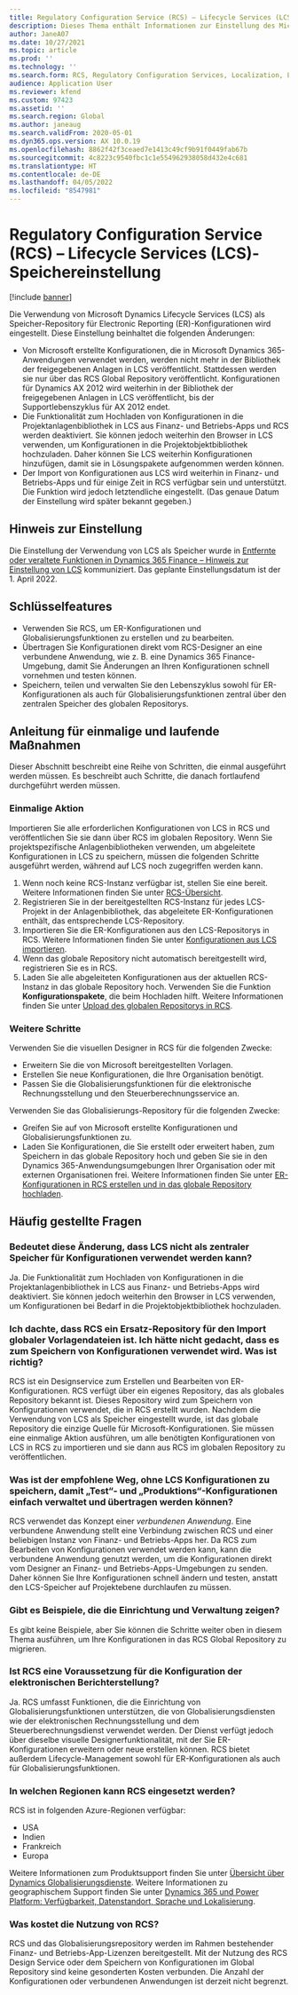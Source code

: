 ```yaml
---
title: Regulatory Configuration Service (RCS) – Lifecycle Services (LCS)-Speichereinstellung
description: Dieses Thema enthält Informationen zur Einstellung des Microsoft Dynamics Lifecycle Services (LCS)-Speichers, der als Teil des Rollouts des globalen Regulatory Configuration Service (RCS)-Repositorys geplant ist.
author: JaneA07
ms.date: 10/27/2021
ms.topic: article
ms.prod: ''
ms.technology: ''
ms.search.form: RCS, Regulatory Configuration Services, Localization, LCS storage, LCS storage deprecation
audience: Application User
ms.reviewer: kfend
ms.custom: 97423
ms.assetid: ''
ms.search.region: Global
ms.author: janeaug
ms.search.validFrom: 2020-05-01
ms.dyn365.ops.version: AX 10.0.19
ms.openlocfilehash: 8862f42f3ceaed7e1413c49cf9b91f0449fab67b
ms.sourcegitcommit: 4c8223c9540fbc1c1e554962938058d432e4c681
ms.translationtype: HT
ms.contentlocale: de-DE
ms.lasthandoff: 04/05/2022
ms.locfileid: "8547981"
---
```

# <a name="regulatory-configuration-service-rcs--lifecycle-services-lcs-storage-deprecation"></a>Regulatory Configuration Service (RCS) – Lifecycle Services (LCS)-Speichereinstellung

[!include [banner](../includes/banner.md)]

Die Verwendung von Microsoft Dynamics Lifecycle Services (LCS) als Speicher-Repository für Electronic Reporting (ER)-Konfigurationen wird eingestellt. Diese Einstellung beinhaltet die folgenden Änderungen:

- Von Microsoft erstellte Konfigurationen, die in Microsoft Dynamics 365-Anwendungen verwendet werden, werden nicht mehr in der Bibliothek der freigegebenen Anlagen in LCS veröffentlicht. Stattdessen werden sie nur über das RCS Global Repository veröffentlicht. Konfigurationen für Dynamics AX 2012 wird weiterhin in der Bibliothek der freigegebenen Anlagen in LCS veröffentlicht, bis der Supportlebenszyklus für AX 2012 endet.
- Die Funktionalität zum Hochladen von Konfigurationen in die Projektanlagenbibliothek in LCS aus Finanz- und Betriebs-Apps und RCS werden deaktiviert. Sie können jedoch weiterhin den Browser in LCS verwenden, um Konfigurationen in die Projektobjektbibliothek hochzuladen. Daher können Sie LCS weiterhin Konfigurationen hinzufügen, damit sie in Lösungspakete aufgenommen werden können.
- Der Import von Konfigurationen aus LCS wird weiterhin in Finanz- und Betriebs-Apps und für einige Zeit in RCS verfügbar sein und unterstützt. Die Funktion wird jedoch letztendliche eingestellt. (Das genaue Datum der Einstellung wird später bekannt gegeben.)

## <a name="deprecation-notice"></a>Hinweis zur Einstellung

Die Einstellung der Verwendung von LCS als Speicher wurde in [Entfernte oder veraltete Funktionen in Dynamics 365 Finance – Hinweis zur Einstellung von LCS](../get-started/removed-deprecated-features-finance.md#features-removed-or-deprecated-in-the-finance-10017-release) kommuniziert. Das geplante Einstellungsdatum ist der 1. April 2022.

## <a name="key-features"></a>Schlüsselfeatures

- Verwenden Sie RCS, um ER-Konfigurationen und Globalisierungsfunktionen zu erstellen und zu bearbeiten.
- Übertragen Sie Konfigurationen direkt vom RCS-Designer an eine verbundene Anwendung, wie z. B. eine Dynamics 365 Finance-Umgebung, damit Sie Änderungen an Ihren Konfigurationen schnell vornehmen und testen können.
- Speichern, teilen und verwalten Sie den Lebenszyklus sowohl für ER-Konfigurationen als auch für Globalisierungsfunktionen zentral über den zentralen Speicher des globalen Repositorys.

## <a name="guidance-for-one-time-and-ongoing-actions"></a>Anleitung für einmalige und laufende Maßnahmen

Dieser Abschnitt beschreibt eine Reihe von Schritten, die einmal ausgeführt werden müssen. Es beschreibt auch Schritte, die danach fortlaufend durchgeführt werden müssen.

### <a name="one-time-action"></a>Einmalige Aktion

Importieren Sie alle erforderlichen Konfigurationen von LCS in RCS und veröffentlichen Sie sie dann über RCS im globalen Repository. Wenn Sie projektspezifische Anlagenbibliotheken verwenden, um abgeleitete Konfigurationen in LCS zu speichern, müssen die folgenden Schritte ausgeführt werden, während auf LCS noch zugegriffen werden kann.

1. Wenn noch keine RCS-Instanz verfügbar ist, stellen Sie eine bereit. Weitere Informationen finden Sie unter [RCS-Übersicht](rcs-overview.md).
2. Registrieren Sie in der bereitgestellten RCS-Instanz für jedes LCS-Projekt in der Anlagenbibliothek, das abgeleitete ER-Konfigurationen enthält, das entsprechende LCS-Repository.
3. Importieren Sie die ER-Konfigurationen aus den LCS-Repositorys in RCS. Weitere Informationen finden Sie unter [Konfigurationen aus LCS importieren](/dynamics365/fin-ops-core/dev-itpro/analytics/tasks/er-import-configuration-lifecycle-services).
4. Wenn das globale Repository nicht automatisch bereitgestellt wird, registrieren Sie es in RCS.
5. Laden Sie alle abgeleiteten Konfigurationen aus der aktuellen RCS-Instanz in das globale Repository hoch. Verwenden Sie die Funktion **Konfigurationspakete**, die beim Hochladen hilft. Weitere Informationen finden Sie unter [Upload des globalen Repositorys in RCS](rcs-global-repo-upload.md).

### <a name="going-forward"></a>Weitere Schritte

Verwenden Sie die visuellen Designer in RCS für die folgenden Zwecke:

- Erweitern Sie die von Microsoft bereitgestellten Vorlagen.
- Erstellen Sie neue Konfigurationen, die Ihre Organisation benötigt.
- Passen Sie die Globalisierungsfunktionen für die elektronische Rechnungsstellung und den Steuerberechnungsservice an.

Verwenden Sie das Globalisierungs-Repository für die folgenden Zwecke:

- Greifen Sie auf von Microsoft erstellte Konfigurationen und Globalisierungsfunktionen zu.
- Laden Sie Konfigurationen, die Sie erstellt oder erweitert haben, zum Speichern in das globale Repository hoch und geben Sie sie in den Dynamics 365-Anwendungsumgebungen Ihrer Organisation oder mit externen Organisationen frei. Weitere Informationen finden Sie unter [ER-Konfigurationen in RCS erstellen und in das globale Repository hochladen](rcs-global-repo-upload.md).

## <a name="frequently-asked-questions"></a>Häufig gestellte Fragen

### <a name="does-this-change-mean-that-lcs-cant-be-used-as-central-storage-for-configurations"></a>Bedeutet diese Änderung, dass LCS nicht als zentraler Speicher für Konfigurationen verwendet werden kann?

Ja. Die Funktionalität zum Hochladen von Konfigurationen in die Projektanlagenbibliothek in LCS aus Finanz- und Betriebs-Apps wird deaktiviert. Sie können jedoch weiterhin den Browser in LCS verwenden, um Konfigurationen bei Bedarf in die Projektobjektbibliothek hochzuladen.

### <a name="i-thought-that-rcs-was-a-replacement-repository-for-importing-global-template-files-i-didnt-think-that-its-used-to-store-configurations-which-is-correct"></a>Ich dachte, dass RCS ein Ersatz-Repository für den Import globaler Vorlagendateien ist. Ich hätte nicht gedacht, dass es zum Speichern von Konfigurationen verwendet wird. Was ist richtig?

RCS ist ein Designservice zum Erstellen und Bearbeiten von ER-Konfigurationen. RCS verfügt über ein eigenes Repository, das als globales Repository bekannt ist. Dieses Repository wird zum Speichern von Konfigurationen verwendet, die in RCS erstellt wurden. Nachdem die Verwendung von LCS als Speicher eingestellt wurde, ist das globale Repository die einzige Quelle für Microsoft-Konfigurationen. Sie müssen eine einmalige Aktion ausführen, um alle benötigten Konfigurationen von LCS in RCS zu importieren und sie dann aus RCS im globalen Repository zu veröffentlichen.

### <a name="without-lcs-what-is-the-suggested-way-to-store-configurations-so-that-test-and-production-configurations-can-easily-be-managed-and-transferred"></a>Was ist der empfohlene Weg, ohne LCS Konfigurationen zu speichern, damit „Test“- und „Produktions“-Konfigurationen einfach verwaltet und übertragen werden können?

RCS verwendet das Konzept einer *verbundenen Anwendung*. Eine verbundene Anwendung stellt eine Verbindung zwischen RCS und einer beliebigen Instanz von Finanz- und Betriebs-Apps her. Da RCS zum Bearbeiten von Konfigurationen verwendet werden kann, kann die verbundene Anwendung genutzt werden, um die Konfigurationen direkt vom Designer an Finanz- und Betriebs-Apps-Umgebungen zu senden. Daher können Sie Ihre Konfigurationen schnell ändern und testen, anstatt den LCS-Speicher auf Projektebene durchlaufen zu müssen.

### <a name="are-there-any-examples-that-show-the-setup-and-management"></a>Gibt es Beispiele, die die Einrichtung und Verwaltung zeigen?

Es gibt keine Beispiele, aber Sie können die Schritte weiter oben in diesem Thema ausführen, um Ihre Konfigurationen in das RCS Global Repository zu migrieren.

### <a name="is-rcs-a-prerequisite-to-configure-electronic-reporting"></a>Ist RCS eine Voraussetzung für die Konfiguration der elektronischen Berichterstellung?

Ja. RCS umfasst Funktionen, die die Einrichtung von Globalisierungsfunktionen unterstützen, die von Globalisierungsdiensten wie der elektronischen Rechnungsstellung und dem Steuerberechnungsdienst verwendet werden. Der Dienst verfügt jedoch über dieselbe visuelle Designerfunktionalität, mit der Sie ER-Konfigurationen erweitern oder neue erstellen können. RCS bietet außerdem Lifecycle-Management sowohl für ER-Konfigurationen als auch für Globalisierungsfunktionen.

### <a name="which-regions-can-rcs-be-deployed-in"></a>In welchen Regionen kann RCS eingesetzt werden?

RCS ist in folgenden Azure-Regionen verfügbar:

- USA
- Indien
- Frankreich
- Europa

Weitere Informationen zum Produktsupport finden Sie unter [Übersicht über Dynamics Globalisierungsdienste](globalization-services-overview.md). Weitere Informationen zu geographischem Support finden Sie unter [Dynamics 365 und Power Platform: Verfügbarkeit, Datenstandort, Sprache und Lokalisierung](https://aka.ms/rcs/D365Productavailabilityguide).

### <a name="whats-the-cost-of-using-rcs"></a>Was kostet die Nutzung von RCS?

RCS und das Globalisierungsrepository werden im Rahmen bestehender Finanz- und Betriebs-App-Lizenzen bereitgestellt. Mit der Nutzung des RCS Design Service oder dem Speichern von Konfigurationen im Global Repository sind keine gesonderten Kosten verbunden. Die Anzahl der Konfigurationen oder verbundenen Anwendungen ist derzeit nicht begrenzt.